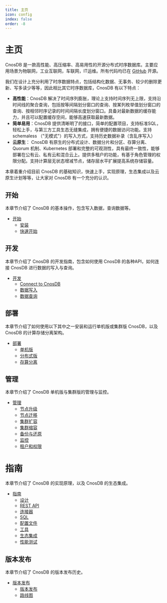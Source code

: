 ```yaml
---
title: 主页
icon: config
index: false
order: -8
---
```


# 主页

CnosDB 是一款高性能、高压缩率、高易用性的开源分布式时序数据库。主要应用场景为物联网，工业互联网，车联网，IT运维。所有代码均已在 [GitHub](https://github.com/cnosdb/cnosdb) 开源。

我们在设计上充分利用了时序数据特点，包括结构化数据、无事务、较少的删除更新、写多读少等等，因此相比其它时序数据库，CnosDB 有以下特点：
* **高性能**：CnosDB 解决了时间序列膨胀，理论上支持时间序列无上限，支持沿时间线的聚合查询，包括按等间隔划分窗口的查询、按某列枚举值划分窗口的查询、按相邻时序记录的时间间隔长度划分窗口。具备对最新数据的缓存能力，并且可以配置缓存空间，能够高速获取最新数据。
* **简单易用**：CnosDB 提供清晰明了的接口，简单的配置项目，支持标准SQL，轻松上手，与第三方工具生态无缝集成，拥有便捷的数据访问功能。支持 schemaless （"无模式"）的写入方式，支持历史数据补录（含乱序写入）
* **云原生**： CnosDB 有原生的分布式设计、数据分片和分区、存算分离、Quorum 机制、Kubernetes 部署和完整的可观测性，具有最终一致性，能够部署在公有云、私有云和混合云上。提供多租户的功能，有基于角色管理的权限分配。支持计算层无状态增减节点，储存层水平扩展提高系统存储容量。


本章着重介绍目前 CnosDB 的基础知识，快速上手，实现原理，生态集成以及云原生计划等等，让大家对 CnosDB 有一个充分的认识。

## 开始

本章节介绍了 CnosDB 的基本操作，包含写入数据，查询数据等。

- [开始](docs/zh/guide/start/index.md)
  - [安装](docs/zh/guide/start/install.md)
  - [快速开始](docs/zh/guide/start/quick_start.md)

## 开发

本章节介绍了 CnosDB 的开发指南，包含如何使用 CnosDB 的各种API，如何连接 CnosDB 进行数据的写入与查询。

- [开发](docs/zh/guide/develop/index.md)
  - [Connect to CnosDB](docs/zh/guide/develop/api.md)
  - [数据写入](docs/zh/guide/develop/write.md)
  - [数据查询](docs/zh/guide/develop/query.md)

## 部署

本章节介绍了如何使用以下其中之一安装和运行单机版或集群版 CnosDB，以及 CnosDB 的计算存储分离架构。

- [部署](docs/zh/guide/deploy/index.md)
  - [单机版](docs/zh/guide/deploy/single.md)
  - [分布式版](docs/zh/guide/deploy/distributed.md)
  - [存算分离](docs/zh/guide/deploy/separation_mod.md)

## 管理

本章节介绍了 CnosDB 单机版与集群版的管理与监控。

- [管理](docs/zh/guide/manage/index.md)
  - [节点升级](docs/zh/guide/manage/upgrade.md) 
  - [节点迁移](docs/zh/guide/manage/migration.md)
  - [集群扩容](docs/zh/guide/manage/cluster_expansion.md)
  - [集群缩容](docs/zh/guide/manage/cluster_shrink.md)
  - [备份与还原](docs/zh/guide/manage/backup.md)
  - [监控](docs/zh/guide/manage/monitor.md)
  - [租户和权限](docs/zh/guide/manage/tenant.md)

# 指南

本章节介绍了 CnosDB 的实现原理，以及 CnosDB 的生态集成。

- [指南](docs/zh/guide/reference/index.md)
  - [设计](docs/zh/guide/reference/design.md)
  - [REST API](docs/zh/guide/reference/rest_api.md)
  - [连接器](docs/zh/guide/reference/connector.md)
  - [SQL](docs/zh/guide/reference/sql.md)
  - [配置文件](docs/zh/guide/reference/config.md)
  - [工具](docs/zh/guide/reference/tools.md)
  - [生态集成](docs/zh/guide/reference/ecosystem.md)
  - [性能测试](docs/zh/guide/reference/performance.md)

## 版本发布

本章节介绍了 CnosDB 的版本发布历史。

- [版本发布](docs/zh/guide/release/index.md)
  - [版本发布](docs/zh/guide/release/changelist.md)
  - [路线图](docs/zh/guide/release/roadmap.md)


